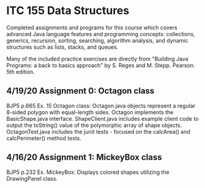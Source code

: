 # ITC 155 Data Structures
Completed assignments and programs for this course which covers advanced Java language features and programming concepts: collections, generics, recursion, sorting, searching, algorithm analysis, and dynamic structures such as lists, stacks, and queues. 

Many of the included practice exercises are directly from "Building Java Programs: a back to basics approach" by S. Reges and M. Stepp. Pearson. 5th edition.

## 4/19/20 Assignment 0: Octagon class
BJP5 p.665 Ex. 15 Octagon class: Octagon.java objects represent a regular 8-sided polygon with equal-length sides. Octagon implements the BasicShape.java interface. ShapeClient.java includes example client code to output the toString() value of the polymorphic array of shape objects. OctagonTest.java includes the junit tests - focused on the calcArea() and calcPerimeter() method tests.

## 4/16/20 Assignment 1: MickeyBox class
BJP5 p.232 Ex. MickeyBox: Displays colored shapes utilizing the DrawingPanel class. 

